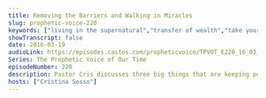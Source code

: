 ```yaml
---
title: Removing the Barriers and Walking in Miracles
slug: prophetic-voice-220
keywords: ["living in the supernatural","transfer of wealth","take your authority","fear","confronting giants"]
showTranscript: false
date: 2016-03-19
audioLink: https://episodes.castos.com/propheticvoice/TPVOT_E220_16_03_19-20_Removing_the_Barriers_and_Walking_in_Miracles.mp3
Series: The Prophetic Voice of Our Time
episodeNumber: 220
description: Pastor Cris discusses three big things that are keeping people from walking in the supernatural with God.
hosts: ["Cristina Sosso"]
---
```


